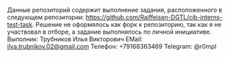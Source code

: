 Данные репозиторий содержит выполнение задания, расположенного в следующем репозитории: https://github.com/Raiffeisen-DGTL/cib-interns-test-task.
Решение не оформялось как форк к репозиторию, так как я не участвовал в отборе, а задание выполнялось по личной инициативе.
Выполник: Трубников Илья Викторович
EMail: ilya.trubnikov.02@gmail.com
Телефон: +79168363469
Telegram: @r0mpl

